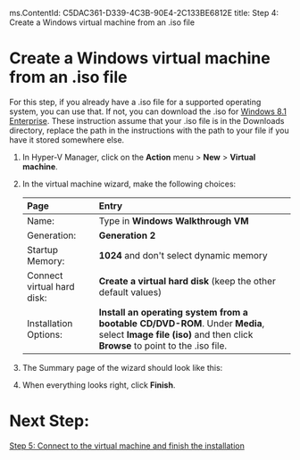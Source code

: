ms.ContentId: C5DAC361-D339-4C3B-90E4-2C133BE6812E
title: Step 4: Create a Windows virtual machine from an .iso file

# Create a Windows virtual machine from an .iso file #

For this step, if you already have a .iso file for a supported operating system, you can use that. If not, you can download the .iso for [Windows 8.1 Enterprise](http://www.microsoft.com/en-us/evalcenter/evaluate-windows-8-1-enterprise). These instruction assume that your .iso file is in the Downloads directory, replace the path in the instructions with the path to your file if you have it stored somewhere else.

1. In Hyper-V Manager, click on the **Action** menu > **New** > **Virtual machine**. 
2. In the virtual machine wizard, make the following choices:

    | **Page** | **Entry** |
    |:-----|:-----|
    |Name:						|Type in **Windows Walkthrough VM**  |										
    |Generation: 				|**Generation 2** 			|										
    |Startup Memory:			|**1024** and don't select dynamic memory 				|			
    |Connect virtual hard disk: |**Create a virtual hard disk** (keep the other default values) 	|
    |Installation Options:		|**Install an operating system from a bootable CD/DVD-ROM**. Under **Media**, select **Image file (iso)** and then click **Browse** to point to the .iso file. |

3. The Summary page of the wizard should look like this:
	
	<!-- need screenshot -->
4. When everything looks right, click **Finish**. 

# Next Step: #
[Step 5: Connect to the virtual machine and finish the installation](step5.md)
